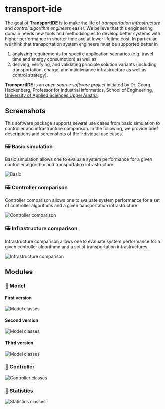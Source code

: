 # transport-ide

The goal of **TransportIDE** is to make the life of *transportation infrastructure* and *control algorithm engineers* easier.
We believe that this engineering domain needs new tools and methodologies to develop better systems with higher performance in shorter time and at lower lifetime cost.
In particular, we think that transportation system engineers must be supported better in

1. analyzing requirements for specific application scenarios (e.g. travel time and energy consumption) as well as
2. deriving, verifying, and validating principle solution variants (including transportation, charge, and maintenance infrastructure as well as control strategy).

**TransportIDE** is an *open source software project* initiated by Dr. Georg Hackenberg, Professor for Industrial Informatics, School of Engineering, [University of Applied Sciences Upper Austria](https://fh-ooe.at/).

## Screenshots

This software package supports several use cases from basic simulation to controller and infrastructure comparison.
In the following, we provide brief descriptions and screenshots of the individual use cases.

### 🖼️ Basic simulation

Basic simulation allows one to evaluate system performance for a given controller algorithm and transportation infrastructure.

![Basic](./screenshots/basic-simulation.png)

### 🖼️ Controller comparison

Controller comparison allows one to evaluate system performance for a set of controller algorithms and a given transportation infrastructure.

![Controller comparison](./screenshots/controller-comparison.png)

### 🖼️ Infrastructure comparison

Infrastructure comparison allows one to evaluate system performance for a given controller algorithmn and a set of transportation infrastructures.

![Infrastructure comparison](./screenshots/infrastructure-comparison.png)

## Modules

### 🧩 Model

#### First version

![Model classes](./model/doc/classes-v0.png)

#### Second version

![Model classes](./model/doc/classes-v1.png)

#### Third version

![Model classes](./model/doc/classes-v2.png)

### 🧩 Controller

![Controller classes](./controller/doc/classes.png)

### 🧩 Statistics

![Statistics classes](./statistics/doc/classes.png)
